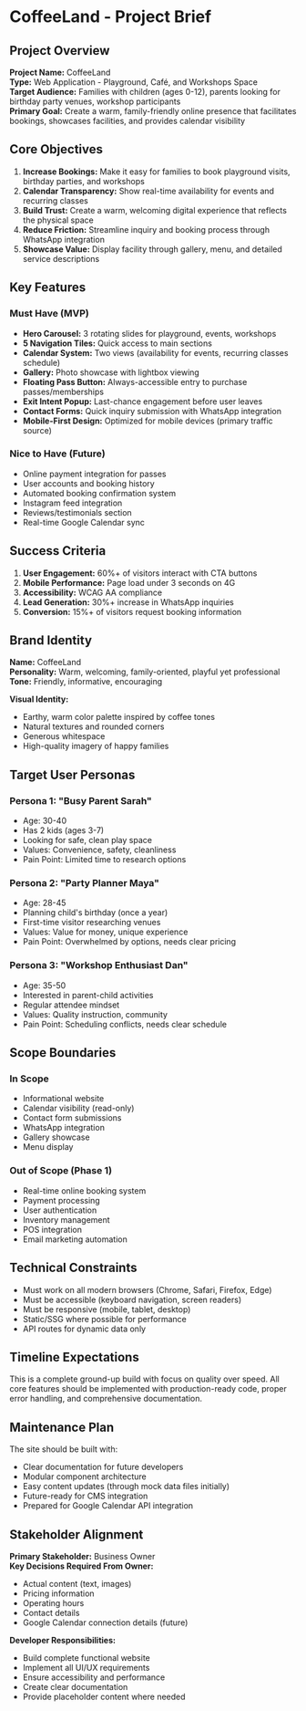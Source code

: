 # CoffeeLand - Project Brief

## Project Overview

**Project Name:** CoffeeLand  
**Type:** Web Application - Playground, Café, and Workshops Space  
**Target Audience:** Families with children (ages 0-12), parents looking for birthday party venues, workshop participants  
**Primary Goal:** Create a warm, family-friendly online presence that facilitates bookings, showcases facilities, and provides calendar visibility

## Core Objectives

1. **Increase Bookings:** Make it easy for families to book playground visits, birthday parties, and workshops
2. **Calendar Transparency:** Show real-time availability for events and recurring classes
3. **Build Trust:** Create a warm, welcoming digital experience that reflects the physical space
4. **Reduce Friction:** Streamline inquiry and booking process through WhatsApp integration
5. **Showcase Value:** Display facility through gallery, menu, and detailed service descriptions

## Key Features

### Must Have (MVP)
- **Hero Carousel:** 3 rotating slides for playground, events, workshops
- **5 Navigation Tiles:** Quick access to main sections
- **Calendar System:** Two views (availability for events, recurring classes schedule)
- **Gallery:** Photo showcase with lightbox viewing
- **Floating Pass Button:** Always-accessible entry to purchase passes/memberships
- **Exit Intent Popup:** Last-chance engagement before user leaves
- **Contact Forms:** Quick inquiry submission with WhatsApp integration
- **Mobile-First Design:** Optimized for mobile devices (primary traffic source)

### Nice to Have (Future)
- Online payment integration for passes
- User accounts and booking history
- Automated booking confirmation system
- Instagram feed integration
- Reviews/testimonials section
- Real-time Google Calendar sync

## Success Criteria

1. **User Engagement:** 60%+ of visitors interact with CTA buttons
2. **Mobile Performance:** Page load under 3 seconds on 4G
3. **Accessibility:** WCAG AA compliance
4. **Lead Generation:** 30%+ increase in WhatsApp inquiries
5. **Conversion:** 15%+ of visitors request booking information

## Brand Identity

**Name:** CoffeeLand  
**Personality:** Warm, welcoming, family-oriented, playful yet professional  
**Tone:** Friendly, informative, encouraging

**Visual Identity:**
- Earthy, warm color palette inspired by coffee tones
- Natural textures and rounded corners
- Generous whitespace
- High-quality imagery of happy families

## Target User Personas

### Persona 1: "Busy Parent Sarah"
- Age: 30-40
- Has 2 kids (ages 3-7)
- Looking for safe, clean play space
- Values: Convenience, safety, cleanliness
- Pain Point: Limited time to research options

### Persona 2: "Party Planner Maya"
- Age: 28-45
- Planning child's birthday (once a year)
- First-time visitor researching venues
- Values: Value for money, unique experience
- Pain Point: Overwhelmed by options, needs clear pricing

### Persona 3: "Workshop Enthusiast Dan"
- Age: 35-50
- Interested in parent-child activities
- Regular attendee mindset
- Values: Quality instruction, community
- Pain Point: Scheduling conflicts, needs clear schedule

## Scope Boundaries

### In Scope
- Informational website
- Calendar visibility (read-only)
- Contact form submissions
- WhatsApp integration
- Gallery showcase
- Menu display

### Out of Scope (Phase 1)
- Real-time online booking system
- Payment processing
- User authentication
- Inventory management
- POS integration
- Email marketing automation

## Technical Constraints

- Must work on all modern browsers (Chrome, Safari, Firefox, Edge)
- Must be accessible (keyboard navigation, screen readers)
- Must be responsive (mobile, tablet, desktop)
- Static/SSG where possible for performance
- API routes for dynamic data only

## Timeline Expectations

This is a complete ground-up build with focus on quality over speed. All core features should be implemented with production-ready code, proper error handling, and comprehensive documentation.

## Maintenance Plan

The site should be built with:
- Clear documentation for future developers
- Modular component architecture
- Easy content updates (through mock data files initially)
- Future-ready for CMS integration
- Prepared for Google Calendar API integration

## Stakeholder Alignment

**Primary Stakeholder:** Business Owner  
**Key Decisions Required From Owner:**
- Actual content (text, images)
- Pricing information
- Operating hours
- Contact details
- Google Calendar connection details (future)

**Developer Responsibilities:**
- Build complete functional website
- Implement all UI/UX requirements
- Ensure accessibility and performance
- Create clear documentation
- Provide placeholder content where needed

